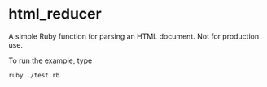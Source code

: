 # html_reducer

A simple Ruby function for parsing an HTML document. Not for production use.

To run the example, type

```ruby ./test.rb```

